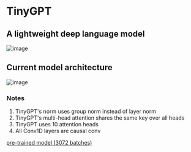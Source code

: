 # TinyGPT

## A lightweight deep language model

![image](https://github.com/jessiepathfinder/TinyGPT/assets/55774978/47448f3f-65c8-4088-910e-d31701296108)

## Current model architecture
![image](https://github.com/jessiepathfinder/TinyGPT/assets/55774978/a4058300-3d97-4bc2-b410-4a0bf9031c3b)





### Notes
1. TinyGPT's norm uses group norm instead of layer norm
2. TinyGPT's multi-head attention shares the same key over all heads
3. TinyGPT uses 10 attention heads
4. All Conv1D layers are causal conv



[pre-trained model (3072 batches)](https://www.mediafire.com/file/5f1ld5r2yqnsdsg/TinyGPT.Pretrained.7z/file)
